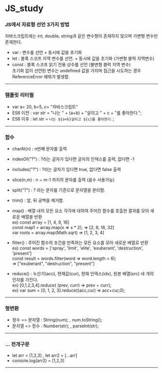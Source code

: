 # JS_study

### JS에서 자료형 선언 3가지 방법

자바스크립트에는 int, double, string과 같은 변수형이 존재하지 않으며 가변형 변수만 존재한다.   

- var : 변수를 선언 + 동시에 값을 초기화   
- let : 블록 스코프 지역 변수를 선언. + 동시에 값을 초기화 (가변형 블럭 지역변수)   
- const : 블록 스코프 읽기 전용 상수를 선언 (불변형 블럭 지역  변수)   
초기화 없이 선언된 변수는 undefined 값을 가지며 접근을 시도하는 경우 ReferenceError 예외가 발생함.

---
### 템플릿 리터럴
- var a= 20, b=5, c= "자바스크립트"
- ES6 이전 : var str = "나는 " + (a+b) + "살이고 " + c + "를 좋아한다.";
- ES6 이후 : let str = `나는 ${a+b}살이고 ${c}를 좋아한다.`;
---
### 함수
- charAt(n) : n번째 문자를 출력
- indexOf("?") : ?라는 글자가 있다면 글자의 인덱스를 출력, 없다면 -1
- includes("?") : ?라는 글자가 있다면 true, 없다면 false 출력
- slice(n,m) : n ~ m-1 까지의 문자를 출력 (음수 사용가능)
- split("?") : ? 라는 문자를 기준으로 문자열을 분리함.
- trim() : 앞, 뒤 공백을 제거함.
- map() : 배열 내의 모든 요소 각각에 대하여 주어진 함수를 호출한 결과를 모아 새로운 배열을 반환   
  ex) const array = [1, 4, 9, 16]   
      const map1 = array.map(x => x * 2);  => [2, 8, 18, 32]   
      var roots = array.map(Math.sqrt) => [1, 2, 3, 4]   
      
- filter() : 주어진 함수의 조건을 만족하는 모든 요소를 모아 새로운 배열로 반환   
  ex) const words = ['spray', 'limit', 'elite', 'exuberant', 'destruction', 'present']   
      const result = words.filter(word => word.length > 6);    
      => ["exuberant", "destruction", "present"]   

- reduce() : 누산기(acc), 현재값(cur), 현재 인덱스(idx), 원본 배열(src) 네 개의 인자를 가진다.   
  ex) [0,1,2,3,4].reduce( (prev, curr) => prev + curr);    
  ex) var sum = [0, 1, 2, 3].reduce((acc,cur) => acc+cur,0);   
---
### 형변환
- 정수 => 문자열 : String(num); , num.toString();
- 문자열 => 정수 : Number(str); , parseInt(str);
---
### ... 전개구문
- let arr = [1,2,3] , let arr2 = [...arr]
- console.log(arr2) = [1,2,3]
---


